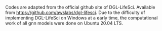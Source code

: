 Codes are adapted from the official github site of DGL-LifeSci. Available from https://github.com/awslabs/dgl-lifesci.
Due to the difficulty of implementing DGL-LifeSci on Windows at a early time, the computational work of all gnn models were done on Ubuntu 20.04 LTS.